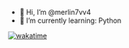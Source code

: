 - 👋 Hi, I’m @merlin7vv4
- 🌱 I’m currently learning: Python


<!---
merlin7vv4/merlin7vv4 is a ✨ special ✨ repository because its `README.md` (this file) appears on your GitHub profile.
You can click the Preview link to take a look at your changes.
--->
[![wakatime](https://wakatime.com/badge/user/f380d6b0-edcf-4a1c-b43d-066115a569d2.svg)](https://wakatime.com/@f380d6b0-edcf-4a1c-b43d-066115a569d2)
